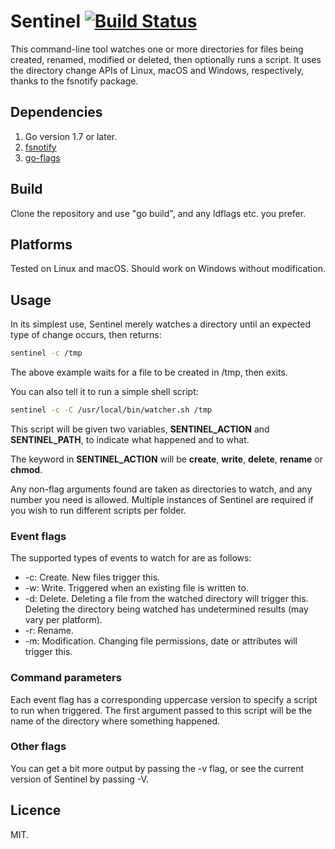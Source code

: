 # Sentinel [![Build Status](https://travis-ci.org/Urethramancer/sentinel.svg)](https://travis-ci.org/Urethramancer/sentinel)
This command-line tool watches one or more directories for files being created, renamed, modified or deleted, then optionally runs a script. It uses the directory change APIs of Linux, macOS and Windows, respectively, thanks to the fsnotify package.

## Dependencies
1. Go version 1.7 or later.
2. [fsnotify](https://github.com/fsnotify/fsnotify)
3. [go-flags](https://github.com/jessevdk/go-flags)

## Build
Clone the repository and use "go build", and any ldflags etc. you prefer.

## Platforms
Tested on Linux and macOS. Should work on Windows without modification.

## Usage
In its simplest use, Sentinel merely watches a directory until an expected type of change occurs, then returns:

```sh
sentinel -c /tmp
```

The above example waits for a file to be created in /tmp, then exits.

You can also tell it to run a simple shell script:

```sh
sentinel -c -C /usr/local/bin/watcher.sh /tmp
```

This script will be given two variables, **SENTINEL_ACTION** and **SENTINEL_PATH**, to indicate what happened and to what.

The keyword in **SENTINEL_ACTION** will be **create**, **write**, **delete**, **rename** or **chmod**.

Any non-flag arguments found are taken as directories to watch, and any number you need is allowed. Multiple instances of Sentinel are required if you wish to run different scripts per folder.

### Event flags
The supported types of events to watch for are as follows:

+ -c: Create. New files trigger this.
+ -w: Write. Triggered when an existing file is written to.
+ -d: Delete. Deleting a file from the watched directory will trigger this. Deleting the directory being watched has undetermined results (may vary per platform).
+ -r: Rename.
+ -m: Modification. Changing file permissions, date or attributes will trigger this.

### Command parameters
Each event flag has a corresponding uppercase version to specify a script to run when triggered. The first argument passed to this script will be the name of the directory where something happened.

### Other flags
You can get a bit more output by passing the -v flag, or see the current version of Sentinel by passing -V.

## Licence
MIT.

